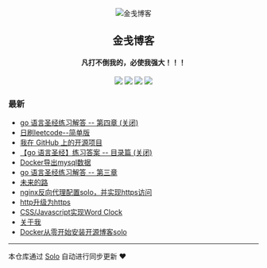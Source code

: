 <p align="center"><img alt="金戋博客" src="https://img.hacpai.com/avatar/1559274898016_1560137432491.png"></p><h2 align="center">
金戋博客
</h2>

<h4 align="center">凡打不倒我的，必使我强大！！！</h4>
<p align="center"><a title="金戋博客" target="_blank" href="https://github.com/jinjianh/solo-blog"><img src="https://img.shields.io/github/last-commit/jinjianh/solo-blog.svg?style=flat-square&color=FF9900"></a>
<a title="GitHub repo size in bytes" target="_blank" href="https://github.com/jinjianh/solo-blog"><img src="https://img.shields.io/github/repo-size/jinjianh/solo-blog.svg?style=flat-square"></a>
<a title="Solo Version" target="_blank" href="https://github.com/b3log/solo/releases"><img src="https://img.shields.io/badge/solo-3.6.3-f1e05a.svg?style=flat-square&color=blueviolet"></a>
<a title="Hits" target="_blank" href="https://github.com/b3log/hits"><img src="https://hits.b3log.org/jinjianh/solo-blog.svg"></a></p>

### 最新

* [go 语言圣经练习解答 -- 第四章 (关闭)](http://www.jinjianh.com/articles/2019/06/12/1560331304695.html)
* [日刷leetcode--简单版](http://www.jinjianh.com/articles/2019/07/16/1563261472913.html)
* [我在 GitHub 上的开源项目](http://www.jinjianh.com/my-github-repos)
* [【go 语言圣经】练习答案 -- 目录篇 (关闭)](http://www.jinjianh.com/articles/2019/06/16/1560663440490.html)
* [Docker导出mysql数据](http://www.jinjianh.com/articles/2019/06/11/1560267833958.html)
* [go 语言圣经练习解答 -- 第三章](http://www.jinjianh.com/articles/2019/06/10/1560159392016.html)
* [未来的路](http://www.jinjianh.com/articles/2019/06/07/1559921813174.html)
* [nginx反向代理配置solo，并实现https访问](http://www.jinjianh.com/articles/2019/06/05/1559719810531.html)
* [http升级为https](http://www.jinjianh.com/articles/2019/06/05/1559717163020.html)
* [CSS/Javascript实现Word Clock](http://www.jinjianh.com/articles/2019/06/02/1559477290334.html)
* [关于我](http://www.jinjianh.com/about)
* [Docker从零开始安装开源博客solo](http://www.jinjianh.com/first.html)



---

本仓库通过 [Solo](https://github.com/b3log/solo) 自动进行同步更新 ❤️ 